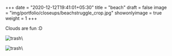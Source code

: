 +++
date = "2020-12-12T19:41:01+05:30"
title = "beach"
draft = false
image = "img/portfolio/closeups/beachstruggle_crop.jpg"
showonlyimage = true
weight = 1
+++

Clouds are fun :D

![trash](/img/portfolio/beach.jpg)\

![trash](/img/portfolio/beachstruggle.jpg)\
